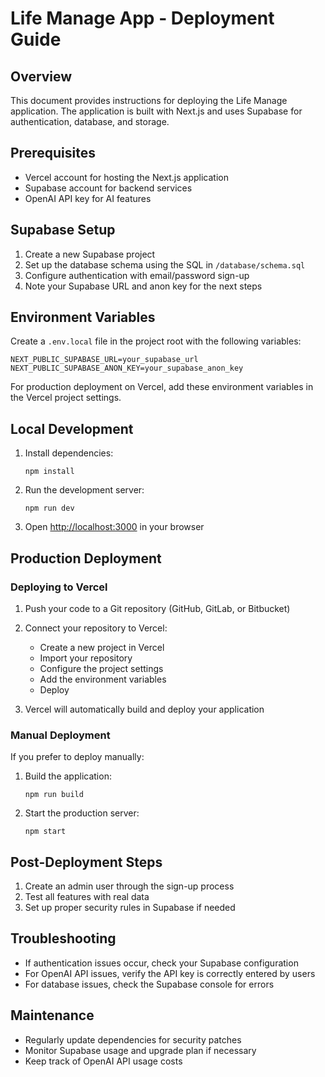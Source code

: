 # Life Manage App - Deployment Guide

## Overview
This document provides instructions for deploying the Life Manage application. The application is built with Next.js and uses Supabase for authentication, database, and storage.

## Prerequisites
- Vercel account for hosting the Next.js application
- Supabase account for backend services
- OpenAI API key for AI features

## Supabase Setup

1. Create a new Supabase project
2. Set up the database schema using the SQL in `/database/schema.sql`
3. Configure authentication with email/password sign-up
4. Note your Supabase URL and anon key for the next steps

## Environment Variables

Create a `.env.local` file in the project root with the following variables:

```
NEXT_PUBLIC_SUPABASE_URL=your_supabase_url
NEXT_PUBLIC_SUPABASE_ANON_KEY=your_supabase_anon_key
```

For production deployment on Vercel, add these environment variables in the Vercel project settings.

## Local Development

1. Install dependencies:
   ```
   npm install
   ```

2. Run the development server:
   ```
   npm run dev
   ```

3. Open [http://localhost:3000](http://localhost:3000) in your browser

## Production Deployment

### Deploying to Vercel

1. Push your code to a Git repository (GitHub, GitLab, or Bitbucket)

2. Connect your repository to Vercel:
   - Create a new project in Vercel
   - Import your repository
   - Configure the project settings
   - Add the environment variables
   - Deploy

3. Vercel will automatically build and deploy your application

### Manual Deployment

If you prefer to deploy manually:

1. Build the application:
   ```
   npm run build
   ```

2. Start the production server:
   ```
   npm start
   ```

## Post-Deployment Steps

1. Create an admin user through the sign-up process
2. Test all features with real data
3. Set up proper security rules in Supabase if needed

## Troubleshooting

- If authentication issues occur, check your Supabase configuration
- For OpenAI API issues, verify the API key is correctly entered by users
- For database issues, check the Supabase console for errors

## Maintenance

- Regularly update dependencies for security patches
- Monitor Supabase usage and upgrade plan if necessary
- Keep track of OpenAI API usage costs
